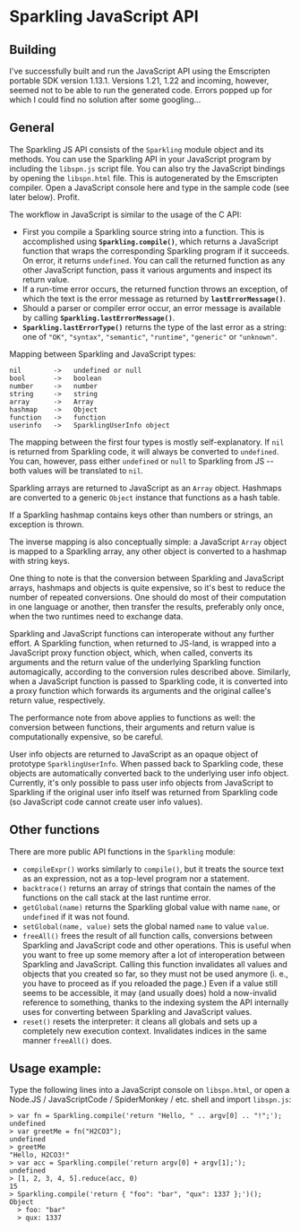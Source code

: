 Sparkling JavaScript API
========================

Building
--------
I've successfully built and run the JavaScript API using the Emscripten portable
SDK version 1.13.1. Versions 1.21, 1.22 and incoming, however, seemed not to be
able to run the generated code. Errors popped up for which I could find no
solution after some googling...

General
-------
The Sparkling JS API consists of the `Sparkling` module object and its methods.
You can use the Sparkling API in your JavaScript program by
including the `libspn.js` script file. You can also try the JavaScript
bindings by opening the `libspn.html` file. This is autogenerated by
the Emscripten compiler. Open a JavaScript console here and type
in the sample code (see later below). Profit.

The workflow in JavaScript is similar to the usage of the C API:
 - First you compile a Sparkling source string into a function.
   This is accomplished using **`Sparkling.compile()`**, which returns
   a JavaScript function that wraps the corresponding Sparkling
   program if it succeeds. On error, it returns `undefined`.
   You can call the returned function as any other JavaScript function,
   pass it various arguments and inspect its return value.
 - If a run-time error occurs, the returned function throws an exception,
   of which the text is the error message as returned by **`lastErrorMessage()`**.
 - Should a parser or compiler error occur, an error message is available by
   calling **`Sparkling.lastErrorMessage()`**.
 - **`Sparkling.lastErrorType()`** returns the type of the last error
   as a string: one of `"OK"`, `"syntax"`, `"semantic"`, `"runtime"`,
   `"generic"` or `"unknown"`.


Mapping between Sparkling and JavaScript types:

	nil        ->   undefined or null
	bool       ->   boolean
	number     ->   number
	string     ->   string
	array      ->   Array
	hashmap    ->   Object
	function   ->   function
	userinfo   ->   SparklingUserInfo object

The mapping between the first four types is mostly self-explanatory. If `nil`
is returned from Sparkling code, it will always be converted to `undefined`.
You can, however, pass either `undefined` or `null` to Sparkling from JS --
both values will be translated to `nil`.

Sparkling arrays are returned to JavaScript as an `Array` object. Hashmaps are
converted to a generic `Object` instance that functions as a hash table.

If a Sparkling hashmap contains keys other than numbers or strings, an
exception is thrown.

The inverse mapping is also conceptually simple: a JavaScript `Array` object
is mapped to a Sparkling array, any other object is converted to a hashmap
with string keys.

One thing to note is that the conversion between Sparkling and JavaScript
arrays, hashmaps and objects is quite expensive, so it's best to reduce the
number of repeated conversions. One should do most of their computation in one
language or another, then transfer the results, preferably only once, when the
two runtimes need to exchange data.

Sparkling and JavaScript functions can interoperate without any further effort.
A Sparkling function, when returned to JS-land, is wrapped into a JavaScript
proxy function object, which, when called, converts its arguments and the
return value of the underlying Sparkling function automagically, according to
the conversion rules described above. Similarly, when a JavaScript function is
passed to Sparkling code, it is converted into a proxy function which forwards
its arguments and the original callee's return value, respectively.

The performance note from above applies to functions as well: the conversion
between functions, their arguments and return value is computationally
expensive, so be careful.

User info objects are returned to JavaScript as an opaque object of prototype
`SparklingUserInfo`. When passed back to Sparkling code, these objects are
automatically converted back to the underlying user info object. Currently,
it's only possible to pass user info objects from JavaScript to Sparkling if
the original user info itself was returned from Sparkling code (so JavaScript
code cannot create user info values).

Other functions
---------------
There are more public API functions in the `Sparkling` module:

 - `compileExpr()` works similarly to `compile()`, but it treats the source
   text as an expression, not as a top-level program nor a statement.
 - `backtrace()` returns an array of strings that contain the names of the
   functions on the call stack at the last runtime error.
 - `getGlobal(name)` returns the Sparkling global value with name `name`,
   or `undefined` if it was not found.
 - `setGlobal(name, value)` sets the global named `name` to value `value`.
 - `freeAll()` frees the result of all function calls, conversions between
   Sparkling and JavaScript code and other operations. This is useful when
   you want to free up some memory after a lot of interoperation between
   Sparkling and JavaScript. Calling this function invalidates all values
   and objects that you created so far, so they must not be used anymore
   (i. e., you have to proceed as if you reloaded the page.) Even if a
   value still seems to be accessible, it may (and usually does) hold a
   now-invalid reference to something, thanks to the indexing system the API
   internally uses for converting between Sparkling and JavaScript values.
 - `reset()` resets the interpreter: it cleans all globals and sets up a
   completely new execution context. Invalidates indices in the same manner
   `freeAll()` does.

Usage example:
--------------
Type the following lines into a JavaScript console on `libspn.html`, or open a
Node.JS / JavaScriptCode / SpiderMonkey / etc. shell and import `libspn.js`:

    > var fn = Sparkling.compile('return "Hello, " .. argv[0] .. "!";');
    undefined
    > var greetMe = fn("H2CO3");
    undefined
    > greetMe
    "Hello, H2CO3!"
    > var acc = Sparkling.compile('return argv[0] + argv[1];');
    undefined
    > [1, 2, 3, 4, 5].reduce(acc, 0)
    15
    > Sparkling.compile('return { "foo": "bar", "qux": 1337 };')();
    Object
      > foo: "bar"
      > qux: 1337

